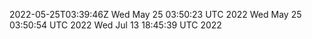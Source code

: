 2022-05-25T03:39:46Z
Wed May 25 03:50:23 UTC 2022
Wed May 25 03:50:54 UTC 2022
Wed Jul 13 18:45:39 UTC 2022
